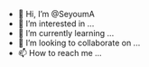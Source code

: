- 👋 Hi, I’m @SeyoumA
- 👀 I’m interested in ...
- 🌱 I’m currently learning ...
- 💞️ I’m looking to collaborate on ...
- 📫 How to reach me ...

<!---
SeyoumA/SeyoumA is a ✨ special ✨ repository because its `README.md` (this file) appears on your GitHub profile.
You can click the Preview link to take a look at your changes.
--->
